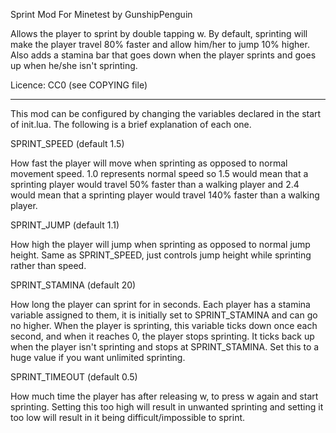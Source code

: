 Sprint Mod For Minetest by GunshipPenguin  

Allows the player to sprint by double tapping w. By default, 
sprinting will make the player travel 80% faster and allow him/her 
to jump 10% higher. Also adds a stamina bar that goes down when the 
player sprints and goes up when he/she isn't sprinting. 

Licence: CC0 (see COPYING file)

---

This mod can be configured by changing the variables declared in 
the start of init.lua. The following is a brief explanation of each 
one.
 
SPRINT_SPEED (default 1.5)
 
How fast the player will move when sprinting as opposed to normal 
movement speed. 1.0 represents normal speed so 1.5 would mean that a 
sprinting player would travel 50% faster than a walking player and 
2.4 would mean that a sprinting player would travel 140% faster than 
a walking player.

SPRINT_JUMP (default 1.1)

How high the player will jump when sprinting as opposed to normal 
jump height. Same as SPRINT_SPEED, just controls jump height while 
sprinting rather than speed.

SPRINT_STAMINA (default 20)

How long the player can sprint for in seconds. Each player has a 
stamina variable assigned to them, it is initially set to 
SPRINT_STAMINA and can go no higher. When the player is sprinting, 
this variable ticks down once each second, and when it reaches 0, 
the player stops sprinting. It ticks back up when the player isn't 
sprinting and stops at SPRINT_STAMINA. Set this to a huge value if 
you want unlimited sprinting.

SPRINT_TIMEOUT (default 0.5)

How much time the player has after releasing w, to press w again and 
start sprinting. Setting this too high will result in unwanted 
sprinting and setting it too low will result in it being 
difficult/impossible to sprint.
